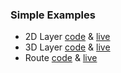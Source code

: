 ### Simple Examples
  - 2D Layer [code](/simple/2dLayer.html) & [live](https://mpayson.github.io/arcgis-js-res/simple/2dLayer.html)
  - 3D Layer [code](/simple/3dLayer.html) & [live](https://mpayson.github.io/arcgis-js-res/simple/3dLayer.html)
  - Route [code](/simple/Route.html) & [live](https://mpayson.github.io/arcgis-js-res/simple/Route.html)
